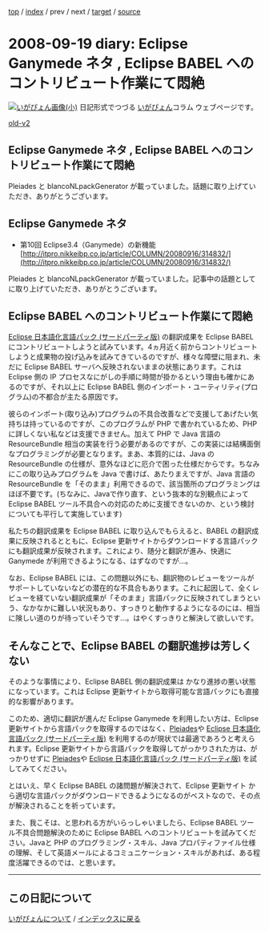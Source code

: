 [top](https://igapyon.github.io/diary/) 
 / [index](https://igapyon.github.io/diary/2008/index.html) 
 / prev 
 / next 
 / [target](https://igapyon.github.io/diary/2008/ig080919.html) 
 / [source](https://github.com/igapyon/diary/blob/gh-pages/2008/ig080919.html.src.md) 

2008-09-19 diary: Eclipse Ganymede ネタ , Eclipse BABEL へのコントリビュート作業にて悶絶
=====================================================================================================
[![いがぴょん画像(小)](https://igapyon.github.io/diary/images/iga200306s.jpg "いがぴょん")](https://igapyon.github.io/diary/memo/memoigapyon.html) 日記形式でつづる [いがぴょん](https://igapyon.github.io/diary/memo/memoigapyon.html)コラム ウェブページです。

[old-v2](ig080919-orig.html)

## Eclipse Ganymede ネタ , Eclipse BABEL へのコントリビュート作業にて悶絶

Pleiades と blancoNLpackGenerator が載っていました。話題に取り上げていただき、ありがとうございます。


## Eclipse Ganymede ネタ


* 第10回 Eclipse3.4（Ganymede）の新機能
  [http://itpro.nikkeibp.co.jp/article/COLUMN/20080916/314832/](http://itpro.nikkeibp.co.jp/article/COLUMN/20080916/314832/)

Pleiades と blancoNLpackGenerator が載っていました。記事中の話題としてに取り上げていただき、ありがとうございます。

## Eclipse BABEL へのコントリビュート作業にて悶絶

[Eclipse 日本語化言語パック (サードパーティ版)](http://www.igapyon.jp/blanco/nlpack/eclipse/) の翻訳成果を Eclipse BABEL にコントリビュートしようと試みています。4ヵ月近く前からコントリビュートしようと成果物の投げ込みを試みてきているのですが、様々な障壁に阻まれ、未だに
Eclipse BABEL サーバへ反映されないままの状態にあります。これは Eclipse 側の IP プロセスなにがしの手順に時間が掛かるという理由も確かにあるのですが、それ以上に
Eclipse BABEL 側のインポート・ユーティリティ(プログラム)の不都合が主たる原因です。

彼らのインポート(取り込み)プログラムの不具合改善などで支援してあげたい気持ちは持っているのですが、このプログラムが PHP で書かれているため、PHPに詳しくない私などは支援できません。加えて PHP で Java 言語の ResourceBundle 相当の実装を行う必要があるのですが、この実装には結構面倒なプログラミングが必要となります。まあ、本質的には、Java の ResourceBundle の仕様が、意外なほどに厄介で困った仕様だからです。ちなみにこの取り込みプログラムを Java で書けば、あたりまえですが、Java 言語の ResourceBundle を「そのまま」利用できるので、該当箇所のプログラミングはほぼ不要です。(ちなみに、Javaで作り直す、という抜本的な別観点によって
Eclipse BABEL ツール不具合への対応のために支援できないのか、という検討についても平行して実施しています)

私たちの翻訳成果を Eclipse BABEL に取り込んでもらえると、BABEL の翻訳成果に反映されるとともに、Eclipse 更新サイトからダウンロードする言語パックにも翻訳成果が反映されます。これにより、随分と翻訳が進み、快適に
Ganymede が利用できるようになる、はずなのですが…。

なお、Eclipse BABEL には、この問題以外にも、翻訳物のレビューをツールがサポートしていないなどの潜在的な不具合もあります。これに起因して、全くレビューを経ていない翻訳成果が「そのまま」言語パックに反映されてしまうという、なかなかに難しい状況もあり、すっきりと動作するようになるのには、相当に険しい道のりが待っていそうです…。はやくすっきりと解決して欲しいです。

## そんなことで、Eclipse BABEL の翻訳進捗は芳しくない

そのような事情により、Eclipse BABEL 側の翻訳成果は かなり進捗の悪い状態になっています。これは Eclipse 更新サイトから取得可能な言語パックにも直接的な影響があります。

このため、適切に翻訳が進んだ Eclipse Ganymede を利用したい方は、Eclipse 更新サイトから言語パックを取得するのではなく、[Pleiades](http://mergedoc.sourceforge.jp/pleiades.html)や [Eclipse 日本語化言語パック (サードパーティ版)](http://www.igapyon.jp/blanco/nlpack/eclipse/) を利用するのが現状では最適であろうと考えられます。Eclipse 更新サイトから言語パックを取得してがっかりされた方は、がっかりせずに [Pleiades](http://mergedoc.sourceforge.jp/pleiades.html)や [Eclipse 日本語化言語パック (サードパーティ版)](http://www.igapyon.jp/blanco/nlpack/eclipse/) を試してみてください。

とはいえ、早く Eclipse BABEL の諸問題が解決されて、Eclipse 更新サイト から適切な言語パックがダウンロードできるようになるのがベストなので、その点が解決されることを祈っています。

また、我こそは、と思われる方がいらっしゃいましたら、Eclipse BABEL ツール不具合問題解決のために Eclipse BABEL へのコントリビュートを試みてください。Javaと PHP のプログラミング・スキル、Java プロパティファイル仕様の理解、そして英語メールによるコミュニケーション・スキルがあれば、ある程度活躍できるのでは、と思います。


----------------------------------------------------------------------------------------------------

## この日記について
[いがぴょんについて](https://igapyon.github.io/diary/memo/memoigapyon.html) / [インデックスに戻る](https://igapyon.github.io/diary/idxall.html)

